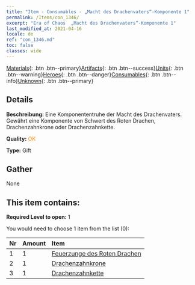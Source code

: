 ```yaml
---
title: "Item - Consumables - „Macht des Drachenvaters“-Komponente 1"
permalink: /Items/con_1346/
excerpt: "Era of Chaos  „Macht des Drachenvaters“-Komponente 1"
last_modified_at: 2021-04-16
locale: de
ref: "con_1346.md"
toc: false
classes: wide
---
```

 [Materials](/de/Items/){: .btn .btn--primary}[Artifacts](/de/Items/Artifacts/){: .btn .btn--success}[Units](/de/Items/Units/){: .btn .btn--warning}[Heroes](/de/Items/Heroes/){: .btn .btn--danger}[Consumables](/de/Items/Consumables/){: .btn .btn--info}[Unknown](/de/Items/Unknown/){: .btn .btn--primary}

## Details
 **Beschreibung:** Eine Komponententruhe der Macht des Drachenvaters. Gewährt eine Komponente von Schwert des Roten Drachen, Drachenzahnkrone oder Drachenzahnkette.

 **Quality:** <span style="color: #FF8C00">OK</span>

 **Type:** Gift

## Gather

  None

## This item contains:

 **Required Level to open:** 1

 You would need to choose 1 item from the list (0):

  | Nr | Amount |     Item    |
  |:---|:-------|:------------|
  | 1 | 1 | [Feuerzunge des Roten Drachen](/de/Items/art_146/) |  | 
  | 2 | 1 | [Drachenzahnkrone](/de/Items/art_147/) |  | 
  | 3 | 1 | [Drachenzahnkette](/de/Items/art_149/) |  | 
